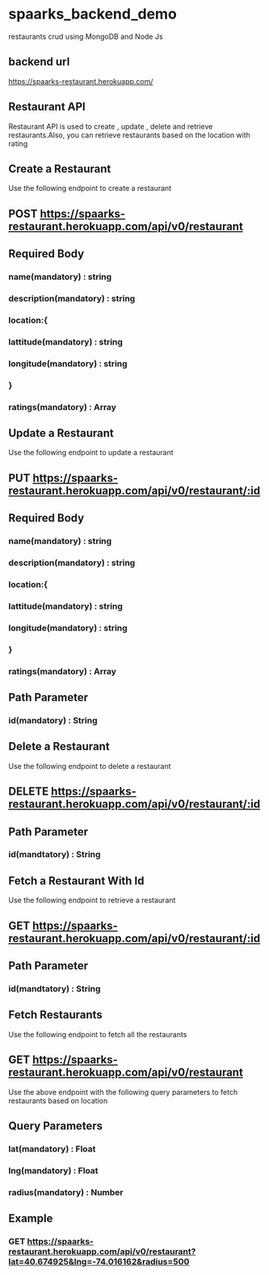 # spaarks_backend_demo
restaurants crud using MongoDB and Node Js


## backend url
https://spaarks-restaurant.herokuapp.com/

## Restaurant API
Restaurant API is used to create , update , delete and retrieve restaurants.Also, you can retrieve restaurants based on the location
with rating

## Create a Restaurant
Use the following endpoint to create a restaurant

## POST https://spaarks-restaurant.herokuapp.com/api/v0/restaurant

## Required Body

### name(mandatory) : string

### description(mandatory) : string

### location:{
### lattitude(mandatory) : string
### longitude(mandatory) : string
### }

### ratings(mandatory) : Array


## Update a Restaurant
Use the following endpoint to update a restaurant

## PUT https://spaarks-restaurant.herokuapp.com/api/v0/restaurant/:id

## Required Body

### name(mandatory) : string

### description(mandatory) : string

### location:{
### lattitude(mandatory) : string
### longitude(mandatory) : string
### }

### ratings(mandatory) : Array

## Path Parameter

### id(mandatory) : String

## Delete a Restaurant
Use the following endpoint to delete a restaurant

## DELETE https://spaarks-restaurant.herokuapp.com/api/v0/restaurant/:id

## Path Parameter

### id(mandtatory) : String


## Fetch a Restaurant With Id
Use the following endpoint to retrieve a restaurant 

## GET https://spaarks-restaurant.herokuapp.com/api/v0/restaurant/:id


## Path Parameter

### id(mandtatory) : String


## Fetch Restaurants

Use the following endpoint to fetch all the restaurants

## GET https://spaarks-restaurant.herokuapp.com/api/v0/restaurant


Use the above endpoint with the following query parameters to fetch restaurants based on location


## Query Parameters

### lat(mandatory) : Float

### lng(mandatory) : Float

### radius(mandatory) : Number 

## Example

### GET https://spaarks-restaurant.herokuapp.com/api/v0/restaurant?lat=40.674925&lng=-74.016162&radius=500







